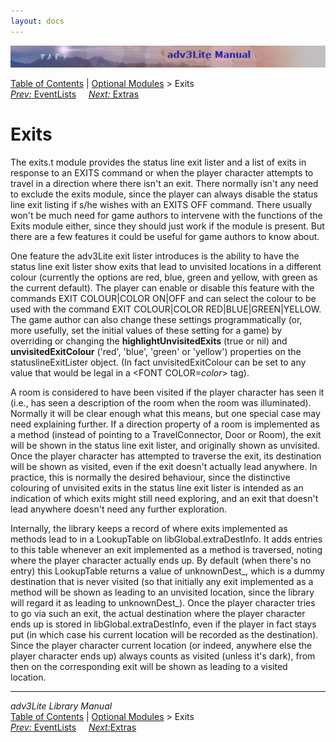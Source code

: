 ```yaml
---
layout: docs
---
```

<div class="topbar">

<img src="topbar.jpg" data-border="0" />

</div>

<div class="nav">

<a href="toc.html" class="nav">Table of Contents</a> \|
<a href="optional.html" class="nav">Optional Modules</a> \> Exits  
<span class="navnp"><a href="eventlist.html" class="nav"><em>Prev:</em> EventLists</a>
    <a href="extra.html" class="nav"><em>Next:</em> Extras</a>    
</span>

</div>

<div class="main">

# Exits

The exits.t module provides the status line exit lister and a list of
exits in response to an EXITS command or when the player character
attempts to travel in a direction where there isn't an exit. There
normally isn't any need to exclude the exits module, since the player
can always disable the status line exit listing if s/he wishes with an
EXITS OFF command. There usually won't be much need for game authors to
intervene with the functions of the Exits module either, since they
should just work if the module is present. But there are a few features
it could be useful for game authors to know about.

One feature the adv3Lite exit lister introduces is the ability to have
the status line exit lister show exits that lead to unvisited locations
in a different colour (currently the options are red, blue, green and
yellow, with green as the current default). The player can enable or
disable this feature with the commands <span class="cmdline">EXIT
COLOUR\|COLOR ON\|OFF</span> and can select the colour to be used with
the command <span class="cmdline">EXIT COLOUR\|COLOR
RED\|BLUE\|GREEN\|YELLOW</span>. The game author can also change these
settings programmatically (or, more usefully, set the initial values of
these setting for a game) by overriding or changing the
**highlightUnvisitedExits** (true or nil) and **unvisitedExitColour**
('red', 'blue', 'green' or 'yellow') properties on the
statuslineExitLister object. (In fact unvisitedExitColour can be set to
any value that would be legal in a \<FONT COLOR=*color*\> tag).

A room is considered to have been visited if the player character has
seen it (i.e., has seen a description of the room when the room was
illuminated). Normally it will be clear enough what this means, but one
special case may need explaining further. If a direction property of a
room is implemented as a method (instead of pointing to a
TravelConnector, Door or Room), the exit will be shown in the status
line exit lister, and originally shown as unvisited. Once the player
character has attempted to traverse the exit, its destination will be
shown as visited, even if the exit doesn't actually lead anywhere. In
practice, this is normally the desired behaviour, since the distinctive
colouring of unvisited exits in the status line exit lister is intended
as an indication of which exits might still need exploring, and an exit
that doesn't lead anywhere doesn't need any further exploration.

Internally, the library keeps a record of where exits implemented as
methods lead to in a LookupTable on libGlobal.extraDestInfo. It adds
entries to this table whenever an exit implemented as a method is
traversed, noting where the player character actually ends up. By
default (when there's no entry) this LookupTable returns a value of
unknownDest\_, which is a dummy destination that is never visited (so
that initially any exit implemented as a method will be shown as leading
to an unvisited location, since the library will regard it as leading to
unknownDest\_). Once the player character tries to go via such an exit,
the actual destination where the player character ends up is stored in
libGlobal.extraDestInfo, even if the player in fact stays put (in which
case his current location will be recorded as the destination). Since
the player character current location (or indeed, anywhere else the
player character ends up) always counts as visited (unless it's dark),
from then on the corresponding exit will be shown as leading to a
visited location.

</div>

------------------------------------------------------------------------

<div class="navb">

*adv3Lite Library Manual*  
<a href="toc.html" class="nav">Table of Contents</a> \|
<a href="optional.html" class="nav">Optional Modules</a> \> Exits  
<span class="navnp"><a href="eventlist.html" class="nav"><em>Prev:</em> EventLists</a>
    <a href="extra.html" class="nav"><em>Next:</em>Extras</a>     </span>

</div>

